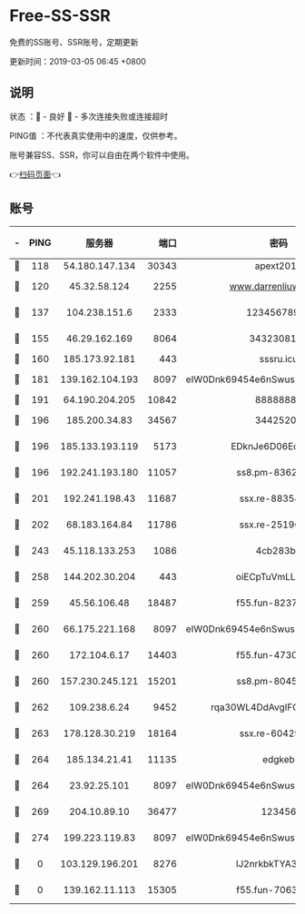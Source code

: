 # Free-SS-SSR

免费的SS账号、SSR账号，定期更新

更新时间：2019-03-05 06:45 +0800

## 说明

状态     ：🙂 - 良好 🙁 - 多次连接失败或连接超时

PING值   ：不代表真实使用中的速度，仅供参考。

账号兼容SS、SSR，你可以自由在两个软件中使用。

👉[扫码页面](https://liesauer.github.io/free-ss-ssr.github.io/)👈

## 账号

|-|PING|服务器|端口|密码|加密方式|区域|
|:----:|:----:|:-----:|-----:|:----:|:----:|:----:|
|🙂|118|54.180.147.134|30343|apext2019|chacha20|KR|
|🙂|120|45.32.58.124|2255|www.darrenliuwei.com|aes-256-cfb|JP|
|🙂|137|104.238.151.6|2333|12345678900|aes-256-cfb|JP|
|🙂|155|46.29.162.169|8064|3432308177|aes-256-cfb|RU|
|🙂|160|185.173.92.181|443|sssru.icu|rc4-md5|RU|
|🙂|181|139.162.104.193|8097|eIW0Dnk69454e6nSwuspv9DmS201tQ0D|aes-256-cfb|JP|
|🙂|191|64.190.204.205|10842|88888888|rc4-md5|US|
|🙂|196|185.200.34.83|34567|34425208|aes-256-cfb|US|
|🙂|196|185.133.193.119|5173|EDknJe6D06EoWDaw|aes-256-cfb|US|
|🙂|196|192.241.193.180|11057|ss8.pm-83620677|aes-256-cfb|US|
|🙂|201|192.241.198.43|11687|ssx.re-88354290|aes-256-cfb|US|
|🙂|202|68.183.164.84|11786|ssx.re-25196932|aes-256-cfb|US|
|🙂|243|45.118.133.253|1086|4cb283b8|aes-256-cfb|SG|
|🙂|258|144.202.30.204|443|oiECpTuVmLLxk4Ts|aes-256-cfb|US|
|🙂|259|45.56.106.48|18487|f55.fun-82379795|aes-256-cfb|US|
|🙂|260|66.175.221.168|8097|eIW0Dnk69454e6nSwuspv9DmS201tQ0D|aes-256-cfb|US|
|🙂|260|172.104.6.17|14403|f55.fun-47304627|aes-256-cfb|US|
|🙂|260|157.230.245.121|15201|ss8.pm-80454151|aes-256-cfb|SG|
|🙂|262|109.238.6.24|9452|rqa30WL4DdAvgIFG6Fs3znzTa|aes-256-cfb|FR|
|🙂|263|178.128.30.219|18164|ssx.re-60429944|aes-256-cfb|SG|
|🙂|264|185.134.21.41|11135|edgkeb|aes-256-cfb|GB|
|🙂|264|23.92.25.101|8097|eIW0Dnk69454e6nSwuspv9DmS201tQ0D|aes-256-cfb|US|
|🙂|269|204.10.89.10|36477|123456|aes-256-cfb|US|
|🙂|274|199.223.119.83|8097|eIW0Dnk69454e6nSwuspv9DmS201tQ0D|aes-256-cfb|US|
|🙁|0|103.129.196.201|8276|lJ2nrkbkTYA30wv0|aes-256-cfb|US|
|🙁|0|139.162.11.113|15305|f55.fun-70630978|aes-256-cfb|SG|

